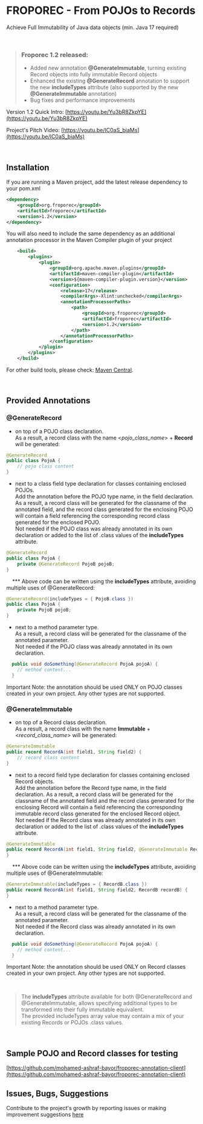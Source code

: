 # FROPOREC - From POJOs to Records
Achieve Full Immutability of Java data objects (min. Java 17 required)

<br>

> ### Froporec 1.2 released:
> - Added new annotation **@GenerateImmutable**, turning existing Record objects into fully immutable Record objects
> - Enhanced the existing **@GenerateRecord** annotation to support the new **includeTypes** attribute (also supported by the new **@GenerateImmutable** annotation)
> - Bug fixes and performance improvements

Version 1.2 Quick Intro: [https://youtu.be/Yu3bR8ZkpYE](https://youtu.be/Yu3bR8ZkpYE)

Project's Pitch Video: [https://youtu.be/IC0aS_biaMs](https://youtu.be/IC0aS_biaMs)

<br>

## Installation

If you are running a Maven project, add the latest release dependency to your pom.xml
```xml
<dependency>
    <groupId>org.froporec</groupId>
    <artifactId>froporec</artifactId>
    <version>1.2</version>
</dependency>
``` 
You will also need to include the same dependency as an additional annotation processor in the Maven Compiler plugin of your project
```xml
    <build>
        <plugins>
            <plugin>
                <groupId>org.apache.maven.plugins</groupId>
                <artifactId>maven-compiler-plugin</artifactId>
                <version>${maven-compiler-plugin.version}</version>
                <configuration>
                    <release>17</release>
                    <compilerArgs>-Xlint:unchecked</compilerArgs>
                    <annotationProcessorPaths>
                        <path>
                            <groupId>org.froporec</groupId>
                            <artifactId>froporec</artifactId>
                            <version>1.2</version>
                        </path>
                    </annotationProcessorPaths>
                </configuration>
            </plugin>
        </plugins>
    </build>
```

For other build tools, please check: [Maven Central](https://search.maven.org/artifact/org.froporec/froporec/1.2/jar).

<br>

## Provided Annotations

### @GenerateRecord

- on top of a POJO class declaration.<br>
As a result, a record class with the name <_pojo_class_name_> + **Record** will be generated:  
```java
@GenerateRecord 
public class PojoA { 
    // pojo class content 
}
```
- next to a class field type declaration for classes containing enclosed POJOs.<br>
Add the annotation before the POJO type name, in the field declaration. As a result, a record class will be generated for the classname of the annotated field, and the record class generated for the enclosing POJO will contain a field referencing the corresponding record class generated for the enclosed POJO.<br>
Not needed if the POJO class was already annotated in its own declaration or added to the list of .class values of the **includeTypes** attribute.  
```java
@GenerateRecord 
public class PojoA { 
    private @GenerateRecord PojoB pojoB; 
} 
```

&nbsp;&nbsp;&nbsp;
 *** Above code can be written using the **includeTypes** attribute, avoiding multiple uses of @GenerateRecord:<br>
```java
@GenerateRecord(includeTypes = { PojoB.class }) 
public class PojoA { 
    private PojoB pojoB; 
}
```
- next to a method parameter type.<br>
As a result, a record class will be generated for the classname of the annotated parameter.<br>
Not needed if the POJO class was already annotated in its own declaration.
```java
  public void doSomething(@GenerateRecord PojoA pojoA) {
    // method content... 
  }
```
Important Note: the annotation should be used ONLY on POJO classes created in your own project. Any other types are not supported.<br>

### @GenerateImmutable

- on top of a Record class declaration.<br>
As a result, a record class with the name **Immutable** + <_record_class_name_> will be generated:
```java
@GenerateImmutable
public record RecordA(int field1, String field2) {
    // record class content 
}
```
- next to a record field type declaration for classes containing enclosed Record objects.<br>
Add the annotation before the Record type name, in the field declaration. As a result, a record class will be generated for the classname of the annotated field and the record class generated for the enclosing Record will contain a field referencing the corresponding immutable record class generated for the enclosed Record object.<br>
  Not needed if the Record class was already annotated in its own declaration or added to the list of .class values of the **includeTypes** attribute.
```java
@GenerateImmutable
public record RecordA(int field1, String field2, @GenerateImmutable RecordB recordB) {
}
```

&nbsp;&nbsp;&nbsp;
*** Above code can be written using the **includeTypes** attribute, avoiding multiple uses of @GenerateImmutable:<br>
```java
@GenerateImmutable(includeTypes = { RecordB.class })
public record RecordA(int field1, String field2, RecordB recordB) {
}
```
- next to a method parameter type.<br>
As a result, a record class will be generated for the classname of the annotated parameter.<br>
Not needed if the Record class was already annotated in its own declaration.
```java
  public void doSomething(@GenerateRecord PojoA pojoA) {
    // method content... 
  }
```
Important Note: the annotation should be used ONLY on Record classes created in your own project. Any other types are not supported.<br>

<br>

> The **includeTypes** attribute available for both @GenerateRecord and @GenerateImmutable, allows specifying additional types to be transformed into their fully immutable equivalent.<br>
> The provided includeTypes array value may contain a mix of your existing Records or POJOs .class values.

<br>

## Sample POJO and Record classes for testing
[https://github.com/mohamed-ashraf-bayor/froporec-annotation-client](https://github.com/mohamed-ashraf-bayor/froporec-annotation-client)


## Issues, Bugs, Suggestions
Contribute to the project's growth by reporting issues or making improvement suggestions [here](https://github.com/mohamed-ashraf-bayor/froporec/issues/new/choose)

<br>
<br>
